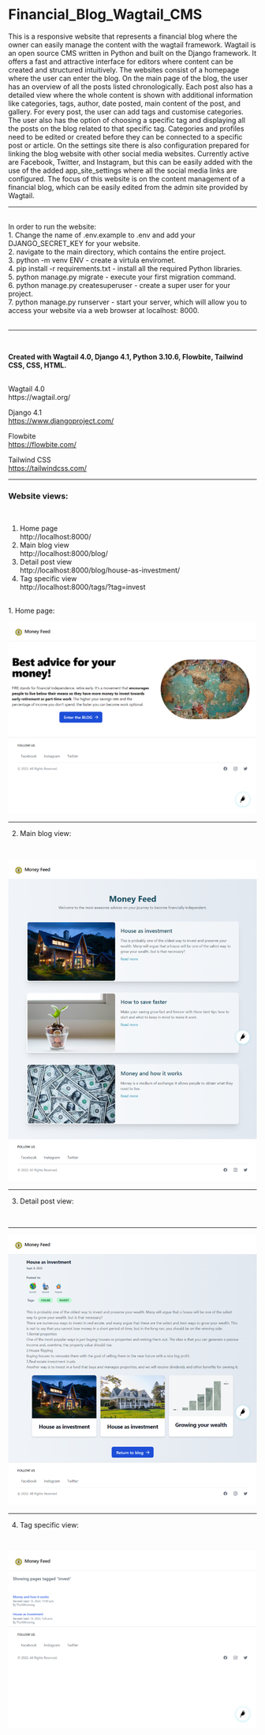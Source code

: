 # Financial_Blog_Wagtail_CMS

This is a responsive website that represents a financial blog where the owner can easily manage the content with the wagtail framework. Wagtail is an open source CMS written in Python and built on the Django framework.
It offers a fast and attractive interface for editors where content can be created and structured intuitively.
The websites consist of a homepage where the user can enter the blog.
On the main page of the blog, the user has an overview of all the posts listed chronologically.
Each post also has a detailed view where the whole content is shown with additional information like categories, tags, author, date posted, main content of the post, and gallery.
For every post, the user can add tags and customise categories.
The user also has the option of choosing a specific tag and displaying all the posts on the blog related to that specific tag. Categories and profiles need to be edited or created before they can be connected to a specific post or article.
On the settings site there is also configuration prepared for linking the blog website with other social media websites. Currently active are Facebook, Twitter, and Instagram, but this can be easily added with the use of the added app_site_settings where all the social media links are configured.
The focus of this website is on the content management of a financial blog, which can be easily edited from the admin site provided by Wagtail.</br>

---

<br>
In order to run the website: <br>
1. Change the name of .env.example to .env and add your DJANGO_SECRET_KEY for your website. </br>
2. navigate to the main directory, which contains the entire project. </br>
3. python -m venv ENV - create a virtula enviromet. </br>
4. pip install -r requirements.txt - install all the required Python libraries. </br>
5. python manage.py migrate - execute your first migration command. </br>
6. python manage.py createsuperuser - create a super user for your project. </br>
7. python manage.py runserver - start your server, which will allow you to access your website via a web browser at localhost: 8000. </br>
</br>

---

</br>

**Created with  Wagtail 4.0, Django 4.1, Python 3.10.6, Flowbite, Tailwind CSS, CSS, HTML.**
</br>

</br>
Wagtail 4.0</br>
https://wagtail.org/ </br>

Django 4.1 </br>
https://www.djangoproject.com/ </br>

Flowbite</br>
https://flowbite.com/ </br>

Tailwind CSS </br>
https://tailwindcss.com/ </br>


---

### Website views:
</br>

1. Home page</br>
http://localhost:8000/</br>
2. Main blog view </br>
http://localhost:8000/blog/</br>
3. Detail post view</br>
http://localhost:8000/blog/house-as-investment/</br>
4. Tag specific view</br>
http://localhost:8000/tags/?tag=invest</br>



</br>
1. Home page:
</br>

![Screenshot](docs/img/Home.png)
</br>

---

2. Main blog view:
</br>

![Screenshot](docs/img/Blog_main_view.png)
</br>

---

3. Detail post view:
</br>

---

![Screenshot](docs/img/Post_detail_view.png)
</br>

---

4. Tag specific view:
</br>

![Screenshot](docs/img/Tag_related_posts.png)

